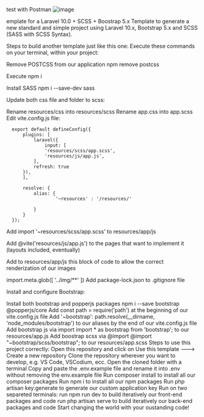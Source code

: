 test with Postman
![image](https://github.com/user-attachments/assets/91016279-2be1-4f71-a5a1-b7c288122cd2)







emplate for a Laravel 10.0 + SCSS + Boostrap 5.x
Template to generate a new standard and simple project using Laravel 10.x, Bootstrap 5.x and SCSS (SASS with SCSS Syntax).

Steps to build another template just like this one:
Execute these commands on your terminal, within your project:

Remove POSTCSS from our application npm remove postcss

Execute npm i

Install SASS npm i --save-dev sass

Update both css file and folder to scss:

Rename resources/css into resources/scss
Rename app.css into app.scss
Edit vite.config.js file:

      export default defineConfig({
          plugins: [
              laravel({
                  input: [
                  'resources/scss/app.scss',
                  'resources/js/app.js',
              ],
              refresh: true
          }),
          ],

          resolve: {
              alias: {
                      '~resources' : '/resources/'

              }
          }
      });
Add import '~resources/scss/app.scss' to resources/app/js

Add @vite('resources/js/app.js') to the pages that want to implement it (layouts included, eventually)

Add to resources/app/js this block of code to allow the correct renderization of our images

  import.meta.glob([
      '../img/**'
  ])
Add package-lock.json to .gitignore file

Install and configure Bootstrap:

Install both bootstrap and popperjs packages npm i --save bootstrap @popperjs/core
Add const path = require('path') at the beginning of our vite.config.js file
Add '~bootstrap': path.resolve(__dirname, 'node_modules/bootstrap') to our aliases by the end of our vite.config.js file
Add bootstrap js via import import * as bootstrap from 'bootstrap'; to our resources/app.js
Add boostrap scss via @import @import "~bootstrap/scss/bootstrap"; to our resources/app.scss
Steps to use this project correctly:
Open this repository and click on Use this template ---> Create a new repository
Clone the repository wherever you want to develop, e.g. VS Code, VSCodium, ecc.
Open the cloned folder with a terminal
Copy and paste the .env.example file and rename it into .env without removing the env.example file
Run composer install to install all our composer packages
Run npm i to install all our npm packages
Run php artisan key:generate to generate our custom application key
Run on two separeted terminals:
run npm run dev to build iteratively our front-end packages and code
run php artisan serve to build iteratively our back-end packages and code
Start changing the world with your oustanding code!

